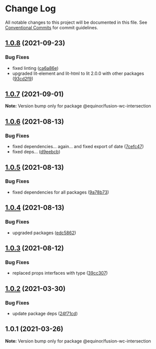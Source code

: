 # Change Log

All notable changes to this project will be documented in this file.
See [Conventional Commits](https://conventionalcommits.org) for commit guidelines.

## [1.0.8](https://github.com/equinor/fusion-web-components/compare/@equinor/fusion-wc-intersection@1.0.7...@equinor/fusion-wc-intersection@1.0.8) (2021-09-23)


### Bug Fixes

* fixed linting ([ca6a86e](https://github.com/equinor/fusion-web-components/commit/ca6a86ebda14f6c85cb58f125778e94847b70b1d))
* upgraded lit-element and lit-html to lit 2.0.0 with other packages ([93cd2f9](https://github.com/equinor/fusion-web-components/commit/93cd2f997d6045fd5ab69fe05ccee5acfa861ad7))





## [1.0.7](https://github.com/equinor/fusion-web-components/compare/@equinor/fusion-wc-intersection@1.0.6...@equinor/fusion-wc-intersection@1.0.7) (2021-09-01)

**Note:** Version bump only for package @equinor/fusion-wc-intersection





## [1.0.6](https://github.com/equinor/fusion-web-components/compare/@equinor/fusion-wc-intersection@1.0.5...@equinor/fusion-wc-intersection@1.0.6) (2021-08-13)


### Bug Fixes

* fixed dependencies... again... and fixed export of date ([7cefc47](https://github.com/equinor/fusion-web-components/commit/7cefc47b307e67c3a79c41579e07ece70c2e0728))
* fixed deps... ([d9eebcb](https://github.com/equinor/fusion-web-components/commit/d9eebcb1d637e9c2bb64f465c9378f1fea17c973))





## [1.0.5](https://github.com/equinor/fusion-web-components/compare/@equinor/fusion-wc-intersection@1.0.4...@equinor/fusion-wc-intersection@1.0.5) (2021-08-13)


### Bug Fixes

* fixed dependencies for all packages ([9a78b73](https://github.com/equinor/fusion-web-components/commit/9a78b73068685cd4d096fdea1e8501464c18a51c))





## [1.0.4](https://github.com/equinor/fusion-web-components/compare/@equinor/fusion-wc-intersection@1.0.3...@equinor/fusion-wc-intersection@1.0.4) (2021-08-13)


### Bug Fixes

* upgraded packages ([edc5862](https://github.com/equinor/fusion-web-components/commit/edc58624c3921ef6c77020dd3a026f40ed1dd5f2))





## [1.0.3](https://github.com/equinor/fusion-web-components/compare/@equinor/fusion-wc-intersection@1.0.2...@equinor/fusion-wc-intersection@1.0.3) (2021-08-12)


### Bug Fixes

* replaced props interfaces with type ([39cc307](https://github.com/equinor/fusion-web-components/commit/39cc3078b3bb217587f5eb39020a312cb859bb96))





## [1.0.2](https://github.com/equinor/fusion-web-components/compare/@equinor/fusion-wc-intersection@1.0.1...@equinor/fusion-wc-intersection@1.0.2) (2021-03-30)


### Bug Fixes

* update package deps ([24f71cd](https://github.com/equinor/fusion-web-components/commit/24f71cdb8f2ce709dcd7be534e3ddaea6496311f))





## 1.0.1 (2021-03-26)

**Note:** Version bump only for package @equinor/fusion-wc-intersection
